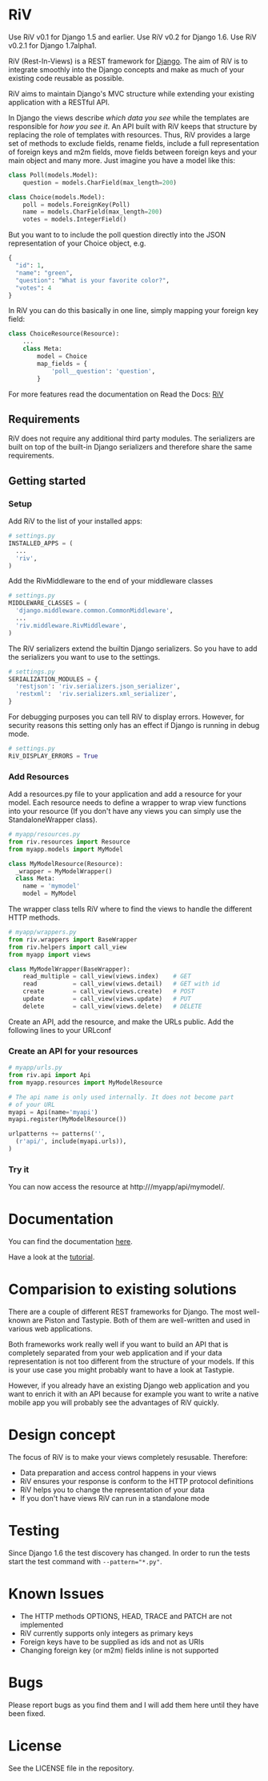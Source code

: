 # RiV #

Use RiV v0.1 for Django 1.5 and earlier.
Use RiV v0.2 for Django 1.6.
Use RiV v0.2.1 for Django 1.7alpha1.

RiV (Rest-In-Views) is a REST framework for 
[Django](http://www.djangoproject.com). The aim of RiV is to integrate
smoothly into the Django concepts and make as much of your existing
code reusable as possible.

RiV aims to maintain Django's MVC structure while extending your
existing application with a RESTful API.

In Django the views describe *which data you see* while the templates
are responsible for *how you see it*. An API built with RiV keeps that structure by
replacing the role of templates with resources. Thus, RiV provides a large set of methods
to exclude fields, rename fields, include a full representation of 
foreign keys and m2m fields, move fields between foreign keys and
your main object and many more. Just imagine you have a model like this:

```python
class Poll(models.Model):
    question = models.CharField(max_length=200)

class Choice(models.Model):
    poll = models.ForeignKey(Poll)
    name = models.CharField(max_length=200)
    votes = models.IntegerField()
```

But you want to to include the poll question directly into the JSON
representation of your Choice object, e.g.

```python
{
  "id": 1,
  "name": "green",
  "question": "What is your favorite color?",
  "votes": 4
}
```

In RiV you can do this basically in one line, simply mapping your
foreign key field:

```python
class ChoiceResource(Resource):
    ...
    class Meta:
        model = Choice
        map_fields = {
            'poll__question': 'question',
        }
```

For more features read the documentation on Read the Docs: [RiV](https://riv.readthedocs.org/en/latest/)

## Requirements ##

RiV does not require any additional third party modules. The serializers
are built on top of the built-in Django serializers and therefore 
share the same requirements.

## Getting started ##

### Setup ###

Add RiV to the list of your installed apps:

```python
# settings.py
INSTALLED_APPS = (
  ...
  'riv',
)
```

Add the RivMiddleware to the end of your middleware classes 

```python
# settings.py
MIDDLEWARE_CLASSES = (
  'django.middleware.common.CommonMiddleware',
  ...
  'riv.middleware.RivMiddleware',
)
```

The RiV serializers extend the builtin Django serializers. So you have
to add the serializers you want to use to the settings.

```python
# settings.py
SERIALIZATION_MODULES = {
  'restjson': 'riv.serializers.json_serializer',
  'restxml':  'riv.serializers.xml_serializer',
}
```

For debugging purposes you can tell RiV to display errors. However, 
for security reasons this setting only has an effect if Django is 
running in debug mode.

```python
# settings.py
RiV_DISPLAY_ERRORS = True
```

### Add Resources ###

Add a resources.py file to your application and add a resource for your
model. Each resource needs to define a wrapper to wrap view functions
into your resource (If you don't have any views you can simply use the 
StandaloneWrapper class).

```python
# myapp/resources.py
from riv.resources import Resource
from myapp.models import MyModel

class MyModelResource(Resource):
  _wrapper = MyModelWrapper()
  class Meta:
    name = 'mymodel'
    model = MyModel
```

The wrapper class tells RiV where to find the views to handle the
different HTTP methods.

```python
# myapp/wrappers.py
from riv.wrappers import BaseWrapper
from riv.helpers import call_view
from myapp import views

class MyModelWrapper(BaseWrapper):
    read_multiple = call_view(views.index)    # GET
    read          = call_view(views.detail)   # GET with id
    create        = call_view(views.create)   # POST
    update        = call_view(views.update)   # PUT
    delete        = call_view(views.delete)   # DELETE
```

Create an API, add the resource, and make the URLs public. Add the
following lines to your URLconf

### Create an API for your resources ###

```python
# myapp/urls.py
from riv.api import Api
from myapp.resources import MyModelResource

# The api name is only used internally. It does not become part
# of your URL
myapi = Api(name='myapi')
myapi.register(MyModelResource())

urlpatterns += patterns('',
  (r'api/', include(myapi.urls)),
)
```

### Try it ###

You can now access the resource at http://<yourhost>/myapp/api/mymodel/.

# Documentation #

You can find the documentation [here](https://riv.readthedocs.org/en/latest/).

Have a look at the [tutorial](https://riv.readthedocs.org/en/latest/tutorial.html).

# Comparision to existing solutions #

There are a couple of different REST frameworks for Django. The most
well-known are Piston and Tastypie. Both of them are well-written and
used in various web applications.

Both frameworks work really well if you want to build an API that is
completely separated from your web application and if your data
representation is not too different from the structure of your models.
If this is your use case you might probably want to have a look at 
Tastypie. 

However, if you already have an existing Django web application and you
want to enrich it with an API because for example you want to write a
native mobile app you will probably see the advantages of RiV quickly.

# Design concept #

The focus of RiV is to make your views completely resusable. Therefore:

* Data preparation and access control happens in your views
* RiV ensures your response is conform to the HTTP protocol definitions
* RiV helps you to change the representation of your data
* If you don't have views RiV can run in a standalone mode

# Testing #

Since Django 1.6 the test discovery has changed. In order to run the
tests start the test command with `--pattern="*.py"`.

# Known Issues #

* The HTTP methods OPTIONS, HEAD, TRACE and PATCH are not implemented
* RiV currently supports only integers as primary keys
* Foreign keys have to be supplied as ids and not as URIs
* Changing foreign key (or m2m) fields inline is not supported

# Bugs #

Please report bugs as you find them and I will add them here until they
have been fixed.

# License #

See the LICENSE file in the repository.

